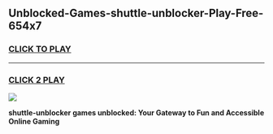 
## Unblocked-Games-shuttle-unblocker-Play-Free-654x7
<h3>
<a href="https://premium76.site?title=shuttle-unblocker&ref=20M">CLICK TO PLAY</a></h3>
<hr>

<h3>
<a href="https://premium76.site?title=shuttle-unblocker&ref=20M">CLICK 2 PLAY</a>
  
</h3>

<a href="https://premium76.site?title=shuttle-unblocker&ref=19M"><img src="https://clearcache.store/games.png"></a>


**shuttle-unblocker games unblocked: Your Gateway to Fun and Accessible Online Gaming**
